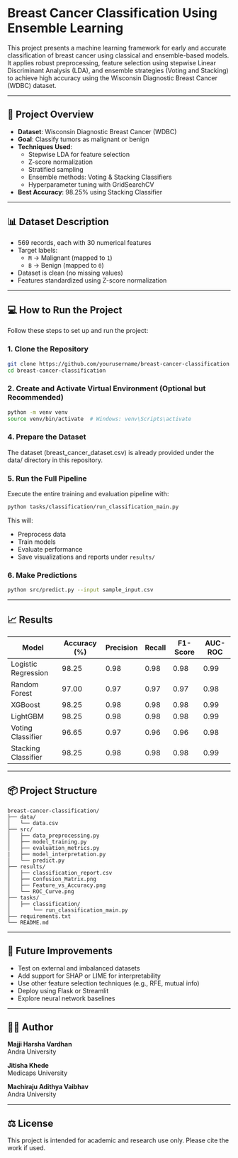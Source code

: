 
# Breast Cancer Classification Using Ensemble Learning

This project presents a machine learning framework for early and accurate classification of breast cancer using classical and ensemble-based models. It applies robust preprocessing, feature selection using stepwise Linear Discriminant Analysis (LDA), and ensemble strategies (Voting and Stacking) to achieve high accuracy using the Wisconsin Diagnostic Breast Cancer (WDBC) dataset.

---

## 📑 Project Overview

- **Dataset**: Wisconsin Diagnostic Breast Cancer (WDBC)
- **Goal**: Classify tumors as malignant or benign
- **Techniques Used**:
  - Stepwise LDA for feature selection
  - Z-score normalization
  - Stratified sampling
  - Ensemble methods: Voting & Stacking Classifiers
  - Hyperparameter tuning with GridSearchCV
- **Best Accuracy**: 98.25% using Stacking Classifier

---

## 📊 Dataset Description

- 569 records, each with 30 numerical features
- Target labels:  
  - `M` → Malignant (mapped to `1`)  
  - `B` → Benign (mapped to `0`)  
- Dataset is clean (no missing values)
- Features standardized using Z-score normalization

---

## 💻 How to Run the Project

Follow these steps to set up and run the project:

### 1. Clone the Repository

```bash
git clone https://github.com/yourusername/breast-cancer-classification
cd breast-cancer-classification
```

### 2. Create and Activate Virtual Environment (Optional but Recommended)

```bash
python -m venv venv
source venv/bin/activate  # Windows: venv\Scripts\activate
```

### 4. Prepare the Dataset

The dataset (breast_cancer_dataset.csv) is already provided under the data/ directory in this repository.

### 5. Run the Full Pipeline

Execute the entire training and evaluation pipeline with:

```bash
python tasks/classification/run_classification_main.py
```

This will:
- Preprocess data
- Train models
- Evaluate performance
- Save visualizations and reports under `results/`

### 6. Make Predictions

```bash
python src/predict.py --input sample_input.csv
```

---

## 📈 Results

| Model             | Accuracy (%) | Precision | Recall | F1-Score | AUC-ROC |
|------------------|--------------|-----------|--------|----------|---------|
| Logistic Regression | 98.25     | 0.98      | 0.98   | 0.98     | 0.99    |
| Random Forest       | 97.00     | 0.97      | 0.97   | 0.97     | 0.98    |
| XGBoost             | 98.25     | 0.98      | 0.98   | 0.98     | 0.99    |
| LightGBM            | 98.25     | 0.98      | 0.98   | 0.98     | 0.99    |
| Voting Classifier   | 96.65     | 0.97      | 0.96   | 0.96     | 0.98    |
| Stacking Classifier | 98.25     | 0.98      | 0.98   | 0.98     | 0.99    |

---

## 📦 Project Structure

```
breast-cancer-classification/
├── data/
│   └── data.csv
├── src/
│   ├── data_preprocessing.py
│   ├── model_training.py
│   ├── evaluation_metrics.py
|   ├── model_interpretation.py
│   └── predict.py
├── results/
│   ├── classification_report.csv
│   ├── Confusion_Matrix.png
│   ├── Feature_vs_Accuracy.png
│   └── ROC_Curve.png
├── tasks/
│   ├── classification/
│       └── run_classification_main.py
├── requirements.txt
└── README.md
```

---

## 🔮 Future Improvements

- Test on external and imbalanced datasets  
- Add support for SHAP or LIME for interpretability  
- Use other feature selection techniques (e.g., RFE, mutual info)  
- Deploy using Flask or Streamlit  
- Explore neural network baselines

---

## 👩‍💻 Author
**Majji Harsha Vardhan**  
Andra University 

**Jitisha Khede**  
Medicaps University 

**Machiraju Adithya Vaibhav**  
Andra University 

---

## ⚖️ License

This project is intended for academic and research use only. Please cite the work if used.
